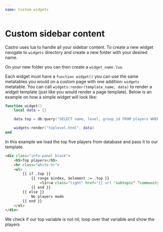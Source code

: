 ```yaml
---
name: Custom widgets
---
```


# Custom sidebar content

Castro uses lua to handle all your sidebar content. To create a new widget navigate to `widgets` directory and create a new folder with your desired name.

On your new folder you can then create a `widget_name.lua`.

Each widget must have a `function widget()` you can use the same metatables you would on a custom page with one addition: `widgets` metatable. You can call `widgets:render(template_name, data)` to render a widget template (just like you would render a page template). Below is an example on how a simple widget will look like:

```lua
function widget()
    local data = {}

    data.top = db:query("SELECT name, level, group_id FROM players WHERE group_id = 1 ORDER BY level DESC LIMIT 5")

    widgets:render("toplevel.html", data)
end
```

In this example we load the top five players from database and pass it to our template.

```html
<div class="info-panel black">
    <h5>Top players</h5>
    <hr class="white-hr">
    <ul>
        {{ if .top }}
            {{ range $index, $element := .top }}
                <li><a class="light" href="{{ url "subtopic" "community" "view" }}?name={{ urlEncode $element.name }}">{{ $element.name }}</a> ({{ $element.level }})</li>
            {{ end }}
        {{ else }}
            No players made
        {{ end }}
    </ul>
</div>
```

We check if our top variable is not nil, loop over that variable and show the players